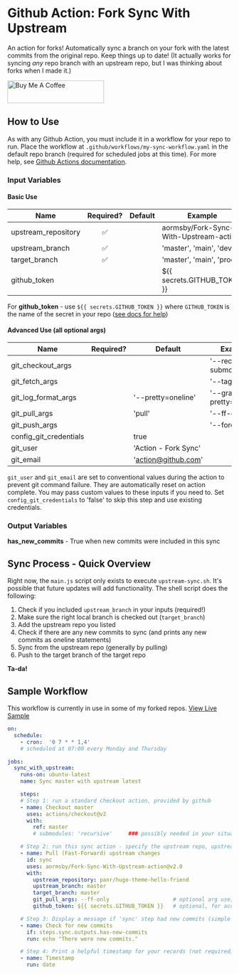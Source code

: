 # Github Action: Fork Sync With Upstream

An action for forks! Automatically sync a branch on your fork with the latest commits from the original repo. Keep things up to date! (It actually works for syncing *any* repo branch with an upstream repo, but I was thinking about forks when I made it.)

<a href="https://www.buymeacoffee.com/aormsby" target="_blank"><img src="https://cdn.buymeacoffee.com/buttons/default-green.png" alt="Buy Me A Coffee" style="height: 51px !important;width: 217px !important;" ></a>

## How to Use

As with any Github Action, you must include it in a workflow for your repo to run. Place the workflow at `.github/workflows/my-sync-workflow.yaml` in the default repo branch (required for scheduled jobs at this time). For more help, see [Github Actions documentation](https://docs.github.com/en/actions).

### Input Variables

#### Basic Use

| Name                | Required?           | Default           | Example |
| ------------------- |:------------------: | ----------------- | ----------
| upstream_repository | :white_check_mark:  |                   | aormsby/Fork-Sync-With-Upstream-action  |
| upstream_branch     | :white_check_mark:  |                   | 'master', 'main', 'dev'                 |
| target_branch       | :white_check_mark:  |                   | 'master', 'main', 'prod'                |
| github_token        |                     |                   | ${{ secrets.GITHUB_TOKEN }}             |

For **github_token** - use `${{ secrets.GITHUB_TOKEN }}` where `GITHUB_TOKEN` is the name of the secret in your repo ([see docs for help](https://docs.github.com/en/actions/configuring-and-managing-workflows/using-variables-and-secrets-in-a-workflow))

#### Advanced Use (all optional args)

| Name                   | Required?           | Default             | Example |
| ---------------------- |:------------------: | ------------------- | ----------
| git_checkout_args      |                     |                     | '--recurse-submodules'     |
| git_fetch_args         |                     |                     | '--tags'                   |
| git_log_format_args    |                     | '--pretty=oneline'  | '--graph --pretty=oneline' |
| git_pull_args          |                     | 'pull'              | '--ff-only'                |
| git_push_args          |                     |                     | '--force'                  |
| config_git_credentials |                     | true                |                            |
| git_user               |                     | 'Action - Fork Sync'|                            |
| git_email              |                     | 'action@github.com' |                            |

`git_user` and `git_email` are set to conventional values during the action to prevent git command failure. They are automatically reset on action complete. You may pass custom values to these inputs if you need to. Set `config_git_credentials` to 'false' to skip this step and use existing credentials.

### Output Variables

**has_new_commits** - True when new commits were included in this sync

## Sync Process - Quick Overview

Right now, the `main.js` script only exists to execute `upstream-sync.sh`. It's possible that future updates will add functionality. The shell script does the following:

1. Check if you included `upstream_branch` in your inputs (required!)
2. Make sure the right local branch is checked out (`target_branch`)
3. Add the upstream repo you listed
4. Check if there are any new commits to sync (and prints any new commits as oneline statements)
5. Sync from the upstream repo (generally by pulling)
6. Push to the target branch of the target repo

**Ta-da!**

## Sample Workflow
This workflow is currently in use in some of my forked repos. [View Live Sample](https://github.com/aormsby/F-hugo-theme-hello-friend/blob/Working/.github/workflows/wf-fork-sync.yaml)

```yaml
on:
  schedule:
    - cron:  '0 7 * * 1,4'
    # scheduled at 07:00 every Monday and Thursday

jobs:
  sync_with_upstream:
    runs-on: ubuntu-latest
    name: Sync master with upstream latest

    steps:
    # Step 1: run a standard checkout action, provided by github
    - name: Checkout master
      uses: actions/checkout@v2
      with:
        ref: master
        # submodules: 'recursive'     ### possibly needed in your situation

    # Step 2: run this sync action - specify the upstream repo, upstream branch to sync with, and target sync branch
    - name: Pull (Fast-Forward) upstream changes
      id: sync
      uses: aormsby/Fork-Sync-With-Upstream-action@v2.0
      with:
        upstream_repository: panr/hugo-theme-hello-friend
        upstream_branch: master
        target_branch: master
        git_pull_args: --ff-only                    # optional arg use, defaults to simple 'pull'
        github_token: ${{ secrets.GITHUB_TOKEN }}   # optional, for accessing repos that require authentication

    # Step 3: Display a message if 'sync' step had new commits (simple test)
    - name: Check for new commits
      if: steps.sync.outputs.has-new-commits
      run: echo "There were new commits."

    # Step 4: Print a helpful timestamp for your records (not required)
    - name: Timestamp
      run: date
```
